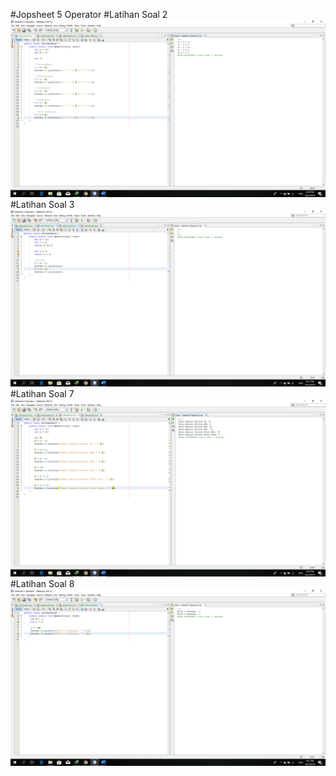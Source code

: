 #Jopsheet 5 Operator
#Latihan Soal 2
![Alt Text](https://github.com/AndraQeysa/JobSheet-5-Operator/blob/master/Latihan%20Soal%202.png)
#Latihan Soal 3
![Alt Text](https://github.com/AndraQeysa/JobSheet-5-Operator/blob/master/Latihan%20Soal%203.png)
#Latihan Soal 7
![Alt Text](https://github.com/AndraQeysa/JobSheet-5-Operator/blob/master/Latihan%20Soal%207.png)
#Latihan Soal 8
![Alt Text](https://github.com/AndraQeysa/JobSheet-5-Operator/blob/master/Latihan%20Soal%208.png)
